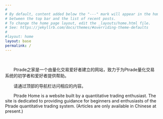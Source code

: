 ```yaml
---
#
# By default, content added below the "---" mark will appear in the home page
# between the top bar and the list of recent posts.
# To change the home page layout, edit the _layouts/home.html file.
# See: https://jekyllrb.com/docs/themes/#overriding-theme-defaults
#
#layout: home
layout: base
permalink: /
---
```


<br>
<p>  Ptrade之家是一个由量化交易爱好者建立的网站，致力于为Ptrade量化交易系统的初学者和爱好者提供帮助。</p>
<p>  请通过顶部的导航栏访问相应的内容。</p>

<p>  Ptrade Home is a website built by a quantitative trading enthusiast. The site is dedicated to providing guidance for beginners and enthusiasts of the Ptrade quantitative trading system. (Articles are only available in Chinese at present.)</p>
<br>


